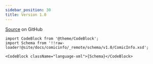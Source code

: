 ```yaml
---
sidebar_position: 30
title: Version 1.0
---
```


[Source](https://github.com/anansi-project/comicinfo/blob/main/schema/v1.0/ComicInfo.xsd) on GitHub

```mdx-code-block
import CodeBlock from '@theme/CodeBlock';
import Schema from '!!raw-loader!@site/docs/comicinfo/_remote/schema/v1.0/ComicInfo.xsd';

<CodeBlock className="language-xml">{Schema}</CodeBlock>
```